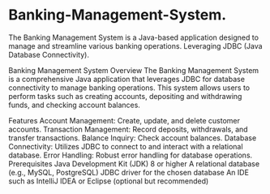 # Banking-Management-System.
The Banking Management System is a Java-based application designed to manage and streamline various banking operations. Leveraging JDBC (Java Database Connectivity).


Banking Management System
Overview
The Banking Management System is a comprehensive Java application that leverages JDBC for database connectivity to manage banking operations. This system allows users to perform tasks such as creating accounts, depositing and withdrawing funds, and checking account balances.

Features
Account Management: Create, update, and delete customer accounts.
Transaction Management: Record deposits, withdrawals, and transfer transactions.
Balance Inquiry: Check account balances.
Database Connectivity: Utilizes JDBC to connect to and interact with a relational database.
Error Handling: Robust error handling for database operations.
Prerequisites
Java Development Kit (JDK) 8 or higher
A relational database (e.g., MySQL, PostgreSQL)
JDBC driver for the chosen database
An IDE such as IntelliJ IDEA or Eclipse (optional but recommended)








